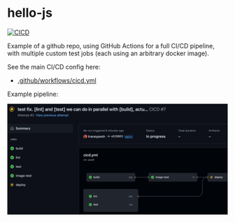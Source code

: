 # hello-js

[![CICD](https://github.com/internetarchive/hello-js/actions/workflows/cicd.yml/badge.svg)](https://github.com/internetarchive/hello-js/actions/workflows/cicd.yml)

Example of a github repo, using GitHub Actions for a full CI/CD pipeline, with multiple custom test jobs (each using an arbitrary docker image).

See the main CI/CD config here:
- [.github/workflows/cicd.yml](.github/workflows/cicd.yml)

Example pipeline:

![Example pipeline](pipeline.jpg)

